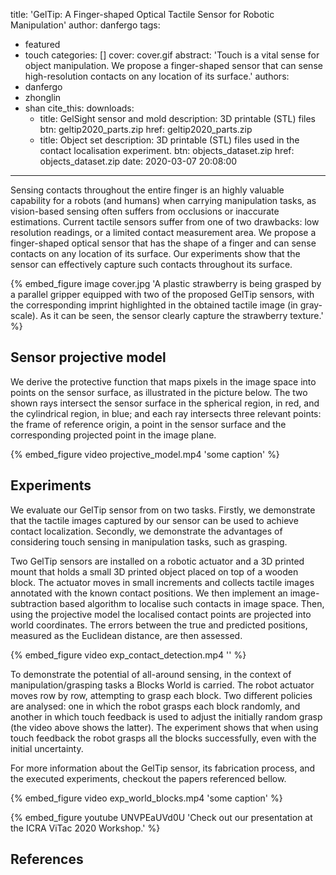 title: 'GelTip: A Finger-shaped Optical Tactile Sensor for Robotic Manipulation'
author: danfergo
tags:
  - featured
  - touch
categories: []
cover: cover.gif
abstract: 'Touch is a vital sense for object manipulation. We propose a finger-shaped sensor that can sense high-resolution contacts on any location of its surface.'
authors: 
  - danfergo
  - zhonglin
  - shan
cite_this:
downloads:
    - title: GelSight sensor and mold
      description: 3D printable (STL) files
      btn: geltip2020_parts.zip
      href: geltip2020_parts.zip
    - title: Object set
      description: 3D printable (STL) files used in the contact localisation experiment. 
      btn: objects_dataset.zip
      href: objects_dataset.zip
date: 2020-03-07 20:08:00
---
Sensing contacts throughout the entire finger is an highly valuable capability for a robots (and humans) when carrying manipulation tasks,  as  vision-based  sensing  often  suffers  from  occlusions  or inaccurate  estimations. Current tactile sensors suffer from one of two drawbacks: low resolution readings, or a limited contact measurement area. We propose a finger-shaped optical sensor that has the shape of a finger and can sense contacts on any location of its surface. Our experiments show that the sensor can effectively capture such contacts throughout its surface.

{% embed_figure image cover.jpg  'A plastic strawberry is being grasped by a parallel gripper equipped with two of the proposed GelTip sensors, with the corresponding imprint highlighted in the obtained tactile image (in gray-scale). As it can be seen, the sensor clearly capture the strawberry texture.' %}


## Sensor projective model 
We derive the protective function that maps pixels in the image space into points on the sensor surface, as illustrated in the picture below. The two shown rays intersect the sensor surface in the spherical region, in red, and the cylindrical region, in blue; and each ray intersects three relevant points: the frame of reference origin, a point in the sensor surface and the corresponding projected point in the image plane.

{% embed_figure video projective_model.mp4  'some caption' %}





## Experiments

We evaluate our GelTip sensor from on two tasks. Firstly, we demonstrate that the tactile images captured by our sensor can be used to achieve contact localization. Secondly, we demonstrate the advantages of considering touch sensing in manipulation tasks, such as grasping.

Two GelTip sensors are installed on a robotic actuator and a 3D printed mount that holds a small 3D printed object placed on top of a wooden block. The actuator moves in small increments and collects tactile images annotated with the known contact positions. We then implement an image-subtraction based algorithm to localise such contacts in image space. Then, using the projective model the localised contact points are projected into world coordinates. The errors between the true and predicted positions, measured as the Euclidean distance, are then assessed.

{% embed_figure video exp_contact_detection.mp4  '' %}

To demonstrate the potential of all-around sensing, in the context of manipulation/grasping tasks a Blocks World is carried. The robot actuator moves row by row, attempting to grasp each block. Two different policies are analysed: one in which the robot grasps each block randomly, and another in which touch feedback is used to adjust the initially random grasp (the video above shows the latter). The experiment shows that when using touch feedback the robot grasps all the blocks successfully, even with the initial uncertainty.

For more information about the GelTip sensor, its fabrication process, and the executed experiments, checkout the papers referenced bellow.

{% embed_figure video exp_world_blocks.mp4  'some caption' %}

{% embed_figure youtube UNVPEaUVd0U  'Check out our presentation at the ICRA ViTac 2020 Workshop.' %}

## References
[^1]: Daniel Fernandes Gomes, Zhonglin Lin and Shan Luo, "Blocks World of Touch: Exploiting the advantages of all-around finger sensing in robot grasping", Frontiers in Robotics and AI 7 (2020). **[10.3389/frobt.2020.541661](http://doi.org/10.3389/frobt.2020.541661)**
[^2]: Daniel Fernandes Gomes, Zhonglin Lin and Shan Luo, "GelSight Simulation for Sim2Real Learning", ViTac Workshop ICRA 2020. **[paper](http://wordpress.csc.liv.ac.uk/smartlab/wp-content/uploads/sites/5/2020/05/ICRA2020ViTac_paper_5.pdf)**